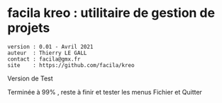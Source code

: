 # facila kreo : utilitaire de gestion de projets

    version : 0.01 - Avril 2021
    auteur  : Thierry LE GALL 
    contact : facila@gmx.fr
    site    : https://github.com/facila/kreo


Version de Test

Terminée à 99% , reste à finir et tester les menus Fichier et Quitter

